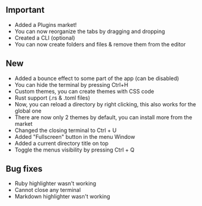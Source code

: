 ## Important

- Added a Plugins market!
- You can now reorganize the tabs by dragging and dropping
- Created a CLI (optional)
- You can now create folders and files & remove them from the editor

## New

- Added a bounce effect to some part of the app (can be disabled)
- You can hide the terminal by pressing Ctrl+H
- Custom themes, you can create themes with CSS code 
- Rust support (.rs & .toml files)
- Now, you can reload a directory by right clicking, this also works for the global one
- There are now only 2 themes by default, you can install more from the market
- Changed the closing terminal to Ctrl + U
- Added "Fullscreen" button in the menu Window
- Added a current directory title on top
- Toggle the menus visibility by pressing Ctrl + Q

## Bug fixes

- Ruby highlighter wasn't working
- Cannot close any terminal
- Markdown highlighter wasn't working










